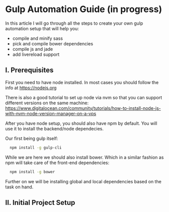 # Gulp Automation Guide (in progress)
In this article I will go through all the steps to create your own gulp automation setup that will help you:
- compile and minify sass
- pick and compile bower dependencies
- compile js and jade
- add livereload support

## I. Prerequisites
First you need to have node installed. In most cases you should follow the info at https://nodejs.org

There is also a good tutorial to set up node via nvm so that you can support different versions on the same machine:
https://www.digitalocean.com/community/tutorials/how-to-install-node-js-with-nvm-node-version-manager-on-a-vps

After you have node setup, you should also have npm by default.
You will use it to install the backend/node dependecies.

Our first being gulp itself:
```sh
  npm install -g gulp-cli
```

While we are here we should also install bower. Which in a similar fashion as npm will take care of the front-end dependencies:
```sh
  npm install -g bower
```

Further on we will be installing global and local dependencies based on the task on hand.

## II. Initial Project Setup 